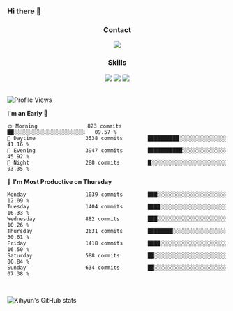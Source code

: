 ### Hi there 👋

<!--
**Key5771/Key5771** is a ✨ _special_ ✨ repository because its `README.md` (this file) appears on your GitHub profile.

Here are some ideas to get you started:

- 🔭 I’m currently working on ...
- 🌱 I’m currently learning ...
- 👯 I’m looking to collaborate on ...
- 🤔 I’m looking for help with ...
- 💬 Ask me about ...
- 📫 How to reach me: ...
- 😄 Pronouns: ...
- ⚡ Fun fact: ...
-->

<h3 align="center">Contact</h3>
<div align="center">
  <a href="mailto:ksj57715@gmail.com"><img src="https://img.shields.io/badge/Gmail-D14836?style=for-the-badge&logo=gmail&logoColor=white"/></a>
</div>

<h3 align="center">Skills</h3>
<div align="center">
  <img src="https://img.shields.io/badge/iOS-000000?style=for-the-badge&logo=ios&logoColor=white"/>
  <img src="https://img.shields.io/badge/Swift-FA7343?style=for-the-badge&logo=swift&logoColor=white"/>
  <img src="https://img.shields.io/badge/Xcode-007ACC?style=for-the-badge&logo=Xcode&logoColor=white"/>
</div>

<br>

<!--START_SECTION:waka-->
![Profile Views](http://img.shields.io/badge/Profile%20Views-0-blue)

**I'm an Early 🐤** 

```text
🌞 Morning                823 commits         ██░░░░░░░░░░░░░░░░░░░░░░░   09.57 % 
🌆 Daytime                3538 commits        ██████████░░░░░░░░░░░░░░░   41.16 % 
🌃 Evening                3947 commits        ███████████░░░░░░░░░░░░░░   45.92 % 
🌙 Night                  288 commits         █░░░░░░░░░░░░░░░░░░░░░░░░   03.35 % 
```
📅 **I'm Most Productive on Thursday** 

```text
Monday                   1039 commits        ███░░░░░░░░░░░░░░░░░░░░░░   12.09 % 
Tuesday                  1404 commits        ████░░░░░░░░░░░░░░░░░░░░░   16.33 % 
Wednesday                882 commits         ███░░░░░░░░░░░░░░░░░░░░░░   10.26 % 
Thursday                 2631 commits        ████████░░░░░░░░░░░░░░░░░   30.61 % 
Friday                   1418 commits        ████░░░░░░░░░░░░░░░░░░░░░   16.50 % 
Saturday                 588 commits         ██░░░░░░░░░░░░░░░░░░░░░░░   06.84 % 
Sunday                   634 commits         ██░░░░░░░░░░░░░░░░░░░░░░░   07.38 % 
```



<!--END_SECTION:waka-->

<br>


![Kihyun's GitHub stats](https://github-readme-stats.vercel.app/api?username=key5771&show_icons=true&theme=radical)
